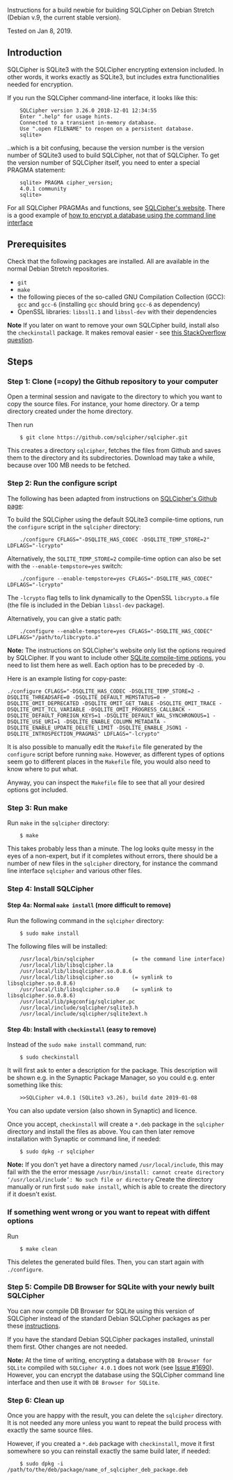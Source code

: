 Instructions for a build newbie for building SQLCipher on Debian Stretch (Debian v.9, the current stable version).

Tested on Jan 8, 2019.

## Introduction

SQLCipher is SQLite3 with the SQLCipher encrypting extension included. In other words, it works exactly as SQLite3, but includes extra functionalities needed for encryption.

If you run the SQLCipher command-line interface, it looks like this:

```
    SQLCipher version 3.26.0 2018-12-01 12:34:55
    Enter ".help" for usage hints.
    Connected to a transient in-memory database.
    Use ".open FILENAME" to reopen on a persistent database.
    sqlite>  
```
..which is a bit confusing, because the version number is the version number of SQLite3 used to build SQLCipher, not that of SQLCipher. To get the version number of SQLCipher itself, you need to enter a special PRAGMA statement:

```
    sqlite> PRAGMA cipher_version;
    4.0.1 community
    sqlite> 
```

For all SQLCipher PRAGMAs and functions, see [SQLCipher's website](https://www.zetetic.net/sqlcipher/sqlcipher-api/). There is a good example of [how to encrypt a database using the command line interface](https://www.zetetic.net/sqlcipher/sqlcipher-api/#sqlcipher_export)


## Prerequisites

Check that the following packages are installed. All are available in the normal Debian Stretch repositories.

- ``git``
- ``make``
- the following pieces of the so-called GNU Compilation Collection (GCC): ``gcc`` and ``gcc-6`` (installing ``gcc`` should bring ``gcc-6`` as dependency)
- OpenSSL libraries: ``libssl1.1`` and ``libssl-dev`` with their dependencies


**Note** If you later on want to remove your own SQLCipher build, install also the ``checkinstall`` package. It makes removal easier - see [this StackOverflow question](https://stackoverflow.com/questions/1439950/whats-the-opposite-of-make-install-i-e-how-do-you-uninstall-a-library-in-li).


## Steps

### Step 1: Clone (=copy) the Github repository to your computer

Open a terminal session and navigate to the directory to which you want to copy the source files. For instance, your home directory. Or a temp directory created under the home directory.

Then run

```
    $ git clone https://github.com/sqlcipher/sqlcipher.git
```

This creates a directory ``sqlcipher``, fetches the files from Github and saves them to the directory and its subdirectories. Download may take a while, because over 100 MB needs to be fetched.

### Step 2: Run the configure script

The following has been adapted from instructions on [SQLCipher's Github page](https://github.com/sqlcipher/sqlcipher/blob/master/README.md):

To build the SQLCipher using the default SQLite3 compile-time options, run the ``configure`` script in the ``sqlcipher`` directory:

```
    ./configure CFLAGS="-DSQLITE_HAS_CODEC -DSQLITE_TEMP_STORE=2" LDFLAGS="-lcrypto"
```

Alternatively, the ``SQLITE_TEMP_STORE=2`` compile-time option can also be set with the ``--enable-tempstore=yes`` switch:
```
    ./configure --enable-tempstore=yes CFLAGS="-DSQLITE_HAS_CODEC" LDFLAGS="-lcrypto"
```

The ``-lcrypto`` flag tells to link dynamically to the OpenSSL ``libcrypto.a`` file (the file is included in the Debian ``libssl-dev`` package).

Alternatively, you can give a static path:
```
    ./configure --enable-tempstore=yes CFLAGS="-DSQLITE_HAS_CODEC" LDFLAGS="/path/to/libcrypto.a"
```

**Note:** The instructions on SQLCipher's website only list the options required by SQLCipher. If you want to include other [SQLite compile-time options](https://www.sqlite.org/compile.html), you need to list them here as well. Each option has to be preceded by ``-D``.

Here is an example listing for copy-paste:

```
./configure CFLAGS="-DSQLITE_HAS_CODEC -DSQLITE_TEMP_STORE=2 -DSQLITE_THREADSAFE=0 -DSQLITE_DEFAULT_MEMSTATUS=0 -DSQLITE_OMIT_DEPRECATED -DSQLITE_OMIT_GET_TABLE -DSQLITE_OMIT_TRACE -DSQLITE_OMIT_TCL_VARIABLE -DSQLITE_OMIT_PROGRESS_CALLBACK -DSQLITE_DEFAULT_FOREIGN_KEYS=1 -DSQLITE_DEFAULT_WAL_SYNCHRONOUS=1 -DSQLITE_USE_URI=1 -DSQLITE_ENABLE_COLUMN_METADATA -DSQLITE_ENABLE_UPDATE_DELETE_LIMIT -DSQLITE_ENABLE_JSON1 -DSQLITE_INTROSPECTION_PRAGMAS" LDFLAGS="-lcrypto"
```

It is also possible to manually edit the ``Makefile`` file generated by the ``configure`` script before running ``make``. However, as different types of options seem go to different places in the ``Makefile`` file, you would also need to know where to put what.

Anyway, you can inspect the ``Makefile`` file to see that all your desired options got included.


### Step 3: Run make


Run ``make`` in the ``sqlcipher`` directory:
```
    $ make
```
This takes probably less than a minute. The log looks quite messy in the eyes of a non-expert, but if it completes without errors, there should be a number of new files in the ``sqlcipher`` directory, for instance the command line interface ``sqlcipher`` and various other files.


### Step 4: Install SQLCipher

#### Step 4a: Normal ``make install`` (more difficult to remove)

Run the following command in the ``sqlcipher`` directory:
```
    $ sudo make install
```
The following files will be installed:
```
    /usr/local/bin/sqlcipher            (= the command line interface)
    /usr/local/lib/libsqlcipher.la
    /usr/local/lib/libsqlcipher.so.0.8.6
    /usr/local/lib/libsqlcipher.so      (= symlink to libsqlcipher.so.0.8.6)
    /usr/local/lib/libsqlcipher.so.0    (= symlink to libsqlcipher.so.0.8.6)
    /usr/local/lib/pkgconfig/sqlcipher.pc
    /usr/local/include/sqlcipher/sqlite3.h
    /usr/local/include/sqlcipher/sqlite3ext.h
```

#### Step 4b: Install with ``checkinstall`` (easy to remove)

Instead of the ``sudo make install`` command, run:

```
    $ sudo checkinstall
```

It will first ask to enter a description for the package. This description will be shown e.g. in the Synaptic Package Manager, so you could e.g. enter something like this:
```
    >>SQLCipher v4.0.1 (SQLite3 v3.26), build date 2019-01-08
```
You can also update version (also shown in Synaptic) and licence.

Once you accept, ``checkinstall`` will create a ``*.deb`` package in the ``sqlcipher`` directory and install the files as above. You can then later remove installation with Synaptic or command line, if needed:
```
    $ sudo dpkg -r sqlcipher
```


**Note:** If you don't yet have a directory named ``/usr/local/include``, this may fail with the the error message ``/usr/bin/install: cannot create directory ‘/usr/local/include’: No such file or directory`` Create the directory manually or run first ``sudo make install``, which is able to create the directory if it doesn't exist.


### If something went wrong or you want to repeat with diffent options

Run

```
    $ make clean
```
This deletes the generated build files. Then, you can start again with ``./configure``.


### Step 5: Compile DB Browser for SQLite with your newly built SQLCipher

You can now compile DB Browser for SQLite using this version of SQLCipher instead of the standard Debian SQLCipher packages as per these [instructions](https://github.com/sqlitebrowser/sqlitebrowser/wiki/DB-Browser-for-SQLite:-Build-from-Source-on-Debian-Stretch---Newbie-Instructions).

If you have the standard Debian SQLCipher packages installed, uninstall them first. Other changes are not needed.

**Note:** At the time of writing, encrypting a database with ``DB Browser for SQLite`` compiled with ``SQLCipher 4.0.1`` does not work (see [Issue #1690](https://github.com/sqlitebrowser/sqlitebrowser/issues/1690)). However, you can encrypt the database using the SQLCipher command line interface and then use it with ``DB Browser for SQLite``.

### Step 6: Clean up

Once you are happy with the result, you can delete the ``sqlcipher`` directory. It is not needed any more unless you want to repeat the build process with exactly the same source files.

However, if you created a ``*.deb`` package with ``checkinstall``, move it first somewhere so you can reinstall exactly the same build later, if needed:
```
    $ sudo dpkg -i /path/to/the/deb/package/name_of_sqlcipher_deb_package.deb
```